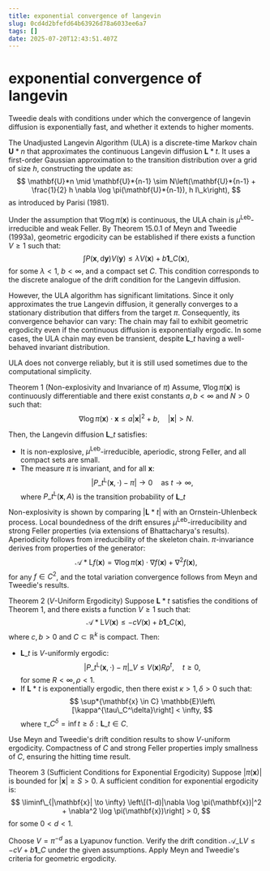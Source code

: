 ```yaml
---
title: exponential convergence of langevin
slug: 0cd4d2bfefd64b63926d78a6033ee6a7
tags: []
date: 2025-07-20T12:43:51.407Z
---
```


# exponential convergence of langevin

Tweedie deals with conditions under which the convergence of langevin diffusion is exponentially fast, and whether it extends to higher moments.

The Unadjusted Langevin Algorithm (ULA) is a discrete-time Markov chain $\mathbf{U}*n$ that approximates the continuous Langevin diffusion $\mathbf{L}*t$. It uses a first-order Gaussian approximation to the transition distribution over a grid of size $h$, constructing the update as:
$$
\mathbf{U}*n \mid \mathbf{U}*{n-1} \sim N\left(\mathbf{U}*{n-1} + \frac{1}{2} h \nabla \log \pi(\mathbf{U}*{n-1}), h I\_k\right),
$$
as introduced by Parisi (1981).

Under the assumption that $\nabla \log \pi(\mathbf{x})$ is continuous, the ULA chain is $\mu^{\text{Leb}}$-irreducible and weak Feller. By Theorem 15.0.1 of Meyn and Tweedie (1993a), geometric ergodicity can be established if there exists a function $V \geq 1$ such that:
$$
\int P(\mathbf{x}, \mathrm{d}\mathbf{y}) V(\mathbf{y}) \leq \lambda V(\mathbf{x}) + b \mathbf{1}\_C(\mathbf{x}),
$$
for some $\lambda < 1$, $b < \infty$, and a compact set $C$. This condition corresponds to the discrete analogue of the drift condition for the Langevin diffusion.

However, the ULA algorithm has significant limitations. Since it only approximates the true Langevin diffusion, it generally converges to a stationary distribution that differs from the target $\pi$. Consequently, its convergence behavior can vary: The chain may fail to exhibit geometric ergodicity even if the continuous diffusion is exponentially ergodic. In some cases, the ULA chain may even be transient, despite $\mathbf{L}\_t$ having a well-behaved invariant distribution.

ULA does not converge reliably, but it is still used sometimes due to the computational simplicity.

Theorem 1 (Non-explosivity and Invariance of $\pi$)
Assume, $\nabla \log \pi(\mathbf{x})$ is continuously differentiable and there exist constants $a, b < \infty$ and $N > 0$ such that:
$$
\nabla \log \pi(\mathbf{x}) \cdot \mathbf{x} \leq a|\mathbf{x}|^2 + b, \quad |\mathbf{x}| > N.
$$

Then, the Langevin diffusion $\mathbf{L}\_t$ satisfies:

- It is non-explosive, $\mu^{\text{Leb}}$-irreducible, aperiodic, strong Feller, and all compact sets are small.
- The measure $\pi$ is invariant, and for all $\mathbf{x}$:
  $$
  |P\_t^{\mathrm{L}}(\mathbf{x}, \cdot) - \pi| \to 0 \quad \text{as } t \to \infty,
  $$
  where $P\_t^{\mathrm{L}}(\mathbf{x}, A)$ is the transition probability of $\mathbf{L}\_t$

Non-explosivity is shown by comparing $|\mathbf{L}*t|$ with an Ornstein-Uhlenbeck process. Local boundedness of the drift ensures $\mu^{\text{Leb}}$-irreducibility and strong Feller properties (via extensions of Bhattacharya's results). Aperiodicity follows from irreducibility of the skeleton chain. $\pi$-invariance derives from properties of the generator:
$$
\mathscr{A}*{\mathrm{L}} f(\mathbf{x}) = \nabla \log \pi(\mathbf{x}) \cdot \nabla f(\mathbf{x}) + \nabla^2 f(\mathbf{x}),
$$
for any $f \in C^2$, and the total variation convergence follows from Meyn and Tweedie's results.

Theorem 2 ($V$-Uniform Ergodicity)
Suppose $\mathbf{L}*t$ satisfies the conditions of Theorem 1, and there exists a function $V \geq 1$ such that:
$$
\mathscr{A}*{\mathrm{L}} V(\mathbf{x}) \leq -c V(\mathbf{x}) + b \mathbf{1}\_C(\mathbf{x}),
$$
where $c, b > 0$ and $C \subset \mathbb{R}^k$ is compact. Then:

- $\mathbf{L}\_t$ is $V$-uniformly ergodic:
  $$
  |P\_t^{\mathrm{L}}(\mathbf{x}, \cdot) - \pi|\_V \leq V(\mathbf{x}) R \rho^t, \quad t \geq 0,
  $$
  for some $R < \infty, \rho < 1$.
- If $\mathbf{L}*t$ is exponentially ergodic, then there exist $\kappa > 1, \delta > 0$ such that:
  $$
  \sup*{\mathbf{x} \in C} \mathbb{E}\left\[\kappa^{\tau\_C^\delta}\right] < \infty,
  $$
  where $\tau\_C^\delta = \inf{t \geq \delta : \mathbf{L}\_t \in C}$.

Use Meyn and Tweedie's drift condition results to show $V$-uniform ergodicity. Compactness of $C$ and strong Feller properties imply smallness of $C$, ensuring the hitting time result.

Theorem 3 (Sufficient Conditions for Exponential Ergodicity)
Suppose $|\pi(\mathbf{x})|$ is bounded for $|\mathbf{x}| \geq S > 0$. A sufficient condition for exponential ergodicity is:
$$
\liminf\_{|\mathbf{x}| \to \infty} \left\[(1-d)|\nabla \log \pi(\mathbf{x})|^2 + \nabla^2 \log \pi(\mathbf{x})\right] > 0,
$$
for some $0 < d < 1$.

Choose $V = \pi^{-d}$ as a Lyapunov function. Verify the drift condition $\mathscr{A}\_{\mathrm{L}} V \leq -c V + b \mathbf{1}\_C$ under the given assumptions. Apply Meyn and Tweedie's criteria for geometric ergodicity.

